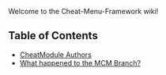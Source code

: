 Welcome to the Cheat-Menu-Framework wiki!

## Table of Contents

* [CheatModule Authors](./CheatModule-Authors)
* [What happened to the MCM Branch?](./What-happened-to-the-MCM-Branch%3F)